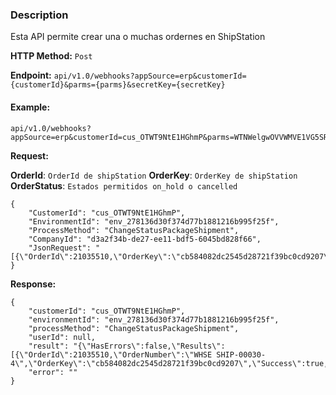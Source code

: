 ### Description
Esta API permite crear una o muchas ordernes en ShipStation

**HTTP Method:** `Post`

**Endpoint:** `api/v1.0/webhooks?appSource=erp&customerId={customerId}&parms={parms}&secretKey={secretKey}`
#### Example:
```
api/v1.0/webhooks?appSource=erp&customerId=cus_OTWT9NtE1HGhmP&parms=WTNWelgwOVVWMVE1VG5SRk1VaEhhRzFRc2tfTkRNMlpHVXpObVV0TTJSaVpTMDBOekJtTFRsbE5UUXRNemsxTVdZMk16WXdZV1Zp&secretKey=sk_NDM2ZGUzNmUtM2RiZS00NzBmLTllNTQtMzk1MWY2MzYwYWVi
``` 

**Request:** 

**OrderId**: `OrderId de shipStation` 
**OrderKey**: `OrderKey de shipStation` 
**OrderStatus**: `Estados permitidos on_hold o cancelled` 


```
{
    "CustomerId": "cus_OTWT9NtE1HGhmP",
    "EnvironmentId": "env_278136d30f374d77b1881216b995f25f",
    "ProcessMethod": "ChangeStatusPackageShipment",
    "CompanyId": "d3a2f34b-de27-ee11-bdf5-6045bd828f66",
    "JsonRequest": "[{\"OrderId\":21035510,\"OrderKey\":\"cb584082dc2545d28721f39bc0cd9207\",\"OrderStatus\":\"on_hold\"}]"
}
```

**Response:** 

```
{
    "customerId": "cus_OTWT9NtE1HGhmP",
    "environmentId": "env_278136d30f374d77b1881216b995f25f",
    "processMethod": "ChangeStatusPackageShipment",
    "userId": null,
    "result": "{\"HasErrors\":false,\"Results\":[{\"OrderId\":21035510,\"OrderNumber\":\"WHSE SHIP-00030-4\",\"OrderKey\":\"cb584082dc2545d28721f39bc0cd9207\",\"Success\":true,\"ErrorMessage\":null}]}",
    "error": ""
}
```